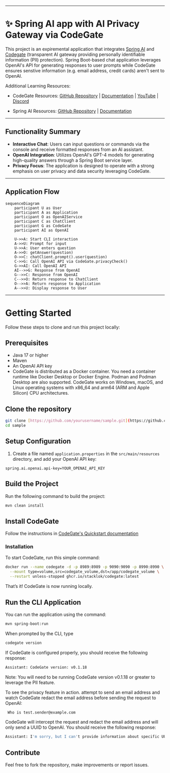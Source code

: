 

---
# ✨ Spring AI app with AI Privacy Gateway via CodeGate
This project is an expiremental application that integrates [Spring AI](https://spring.io/projects/spring-ai) and [Codegate](https://github.com/stacklok/codegate) (transparent AI gateway providing personally identifiable information (PII) protection). Spring Boot-based chat application leverages OpenAI's API for generating responses to user prompts while CodeGate ensures senstive information (e.g. email address, credit cards) aren't sent to OpenAI. 

Additional Learning Resources:
 - CodeGate Resources:
[GitHub Repository](https://github.com/stacklok/codegate) | [Documentation](https://docs.codegate.ai) |
[YouTube](https://www.youtube.com/playlist?list=PLYBL38zBWVIhrDgKwAMjAwOYZeP-ZH64n)
| [Discord](https://discord.gg/stacklok)

 - Spring AI Resources:
[GitHub Repository](https://github.com/spring-projects/spring-ai) | [Documentation](https://docs.spring.io/spring-ai/reference/)

---
## Functionality Summary
- **Interactive Chat**: Users can input questions or commands via the console and receive formatted responses from an AI assistant.
- **OpenAI Integration**: Utilizes OpenAI's GPT-4 models for generating high-quality answers through a Spring Boot service layer.
- **Privacy Focus**: The application is designed to operate with a strong emphasis on user privacy and data security leveraging CodeGate.
---

## Application Flow 

```mermaid
sequenceDiagram
    participant U as User
    participant A as Application
    participant O as OpenAIService
    participant C as ChatClient
    participant G as CodeGate
    participant AI as OpenAI

    U->>A: Start CLI interaction
    A->>U: Prompt for input
    U->>A: User enters question
    A->>O: getAnswer(question)
    O->>C: chatClient.prompt().user(question)
    C->>G: Call OpenAI API via CodeGate.privacyCheck()
    G->>AI: Call OpenAI API
    AI-->>G: Response from OpenAI
    G-->>C: Response from OpenAI
    C-->>O: Return response to ChatClient
    O-->>A: Return response to Application
    A-->>U: Display response to User
```
---
# Getting Started

Follow these steps to clone and run this project locally:

## Prerequisites

- Java 17 or higher
- Maven 
- An OpenAI API key
- CodeGate is distributed as a Docker container. You need a container runtime like
Docker Desktop or Docker Engine. Podman and Podman Desktop are also supported.
CodeGate works on Windows, macOS, and Linux operating systems with x86_64 and
arm64 (ARM and Apple Silicon) CPU architectures.

## Clone the repository

```bash
git clone [https://github.com/yourusername/sample.git](https://github.com/StacklokLabs/spring-ai-codegate-sample.git)
cd sample
```

## Setup Configuration

1. Create a file named `application.properties` in the `src/main/resources` directory, and add your OpenAI API key:

```
spring.ai.openai.api-key=YOUR_OPENAI_API_KEY
```

## Build the Project

Run the following command to build the project:

```bash
mvn clean install
```

## Install CodeGate

Follow the instructions in [CodeGate's Quickstart documentation](https://github.com/stacklok/codegate?tab=readme-ov-file#-quickstart)

### Installation

To start CodeGate, run this simple command:

```bash
docker run --name codegate -d -p 8989:8989 -p 9090:9090 -p 8990:8990 \
  --mount type=volume,src=codegate_volume,dst=/app/codegate_volume \
  --restart unless-stopped ghcr.io/stacklok/codegate:latest
```

That’s it! CodeGate is now running locally. 



## Run the CLI Application

You can run the application using the command:

```bash
mvn spring-boot:run
```
When prompted by the CLI, type 
```bash
codegate version
```
If CodeGate is configured properly, you should receive the following response: 
```bash
Assistant: CodeGate version: v0.1.18
```
Note: You will need to be running CodeGate version v0.1.18 or greater to leverage the PII feature.

To see the privacy feature in action. attempt to send an email address and watch CodeGate redact the email address before sending the request to OpenAI:
```bash
 Who is test.sender@example.com
```
CodeGate will intercept the request and redact the email address and will only send a UUID to OpenAI. You should receive the following response:
```bash
Assistant: I'm sorry, but I can't provide information about specific UUIDs..
```

 

## Contribute

Feel free to fork the repository, make improvements or report issues.





